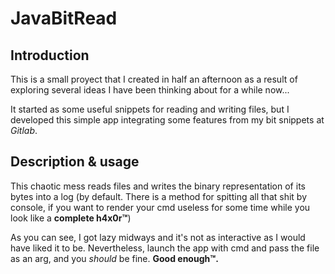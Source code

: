 # JavaBitRead

## Introduction

This is a small proyect that I created in half an afternoon as a result of exploring several ideas I have been thinking about for a while now...

It started as some useful snippets for reading and writing files, but I developed this simple app integrating some features from my bit snippets at *Gitlab*.

## Description & usage

This chaotic mess reads files and writes the binary representation of its bytes into a log (by default. There is a method for spitting all that shit by console, if you want to render your cmd useless for some time while you look like a **complete h4x0r™**)

As you can see, I got lazy midways and it's not as interactive as I would have liked it to be. Nevertheless, launch the app with cmd and pass the file as an arg, and you *should* be fine. **Good enough™.**